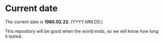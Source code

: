 # Current date

The current date is **1980.02.22.** (YYYY.MM.DD.)

This repository will be good when the world ends, so we will know how long it lasted.
